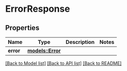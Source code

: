 # ErrorResponse

## Properties

Name | Type | Description | Notes
------------ | ------------- | ------------- | -------------
**error** | [**models::Error**](Error.md) |  | 

[[Back to Model list]](../README.md#documentation-for-models) [[Back to API list]](../README.md#documentation-for-api-endpoints) [[Back to README]](../README.md)


